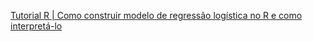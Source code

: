 [Tutorial R | Como construir modelo de regressão logística no R e como interpretá-lo](https://www.youtube.com/watch?v=UkoXr20XWoc)
